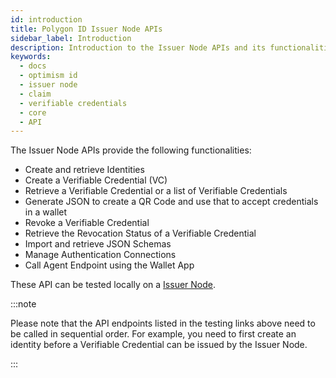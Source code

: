 ```yaml
---
id: introduction
title: Polygon ID Issuer Node APIs
sidebar_label: Introduction
description: Introduction to the Issuer Node APIs and its functionalities.
keywords:
  - docs
  - optimism id
  - issuer node
  - claim
  - verifiable credentials
  - core
  - API
---
```


The Issuer Node APIs provide the following functionalities:

- Create and retrieve Identities
- Create a Verifiable Credential (VC)
- Retrieve a Verifiable Credential or a list of Verifiable Credentials
- Generate JSON to create a QR Code and use that to accept credentials in a wallet
- Revoke a Verifiable Credential
- Retrieve the Revocation Status of a Verifiable Credential
- Import and retrieve JSON Schemas
- Manage Authentication Connections 
- Call Agent Endpoint using the Wallet App

These API can be tested locally on a <a href="https://issuer-node-core-api-demo.privado.id" target="_blank">Issuer Node</a>.

:::note

Please note that the API endpoints listed in the testing links above need to be called in sequential order. For example, you need to first create an identity before a Verifiable Credential can be issued by the Issuer Node.

:::
